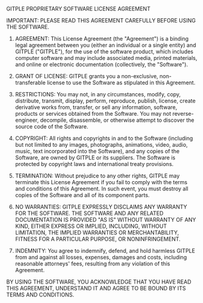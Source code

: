 GITPLE PROPRIETARY SOFTWARE LICENSE AGREEMENT

IMPORTANT: PLEASE READ THIS AGREEMENT CAREFULLY BEFORE USING THE SOFTWARE.

1. AGREEMENT: This License Agreement (the "Agreement") is a binding legal agreement between you (either an individual or a single entity) and GITPLE ("GITPLE"), for the use of the software product, which includes computer software and may include associated media, printed materials, and online or electronic documentation (collectively, the "Software").

2. GRANT OF LICENSE: GITPLE grants you a non-exclusive, non-transferable license to use the Software as stipulated in this Agreement.

3. RESTRICTIONS: You may not, in any circumstances, modify, copy, distribute, transmit, display, perform, reproduce, publish, license, create derivative works from, transfer, or sell any information, software, products or services obtained from the Software. You may not reverse-engineer, decompile, disassemble, or otherwise attempt to discover the source code of the Software.

4. COPYRIGHT: All rights and copyrights in and to the Software (including but not limited to any images, photographs, animations, video, audio, music, text incorporated into the Software), and any copies of the Software, are owned by GITPLE or its suppliers. The Software is protected by copyright laws and international treaty provisions.

5. TERMINATION: Without prejudice to any other rights, GITPLE may terminate this License Agreement if you fail to comply with the terms and conditions of this Agreement. In such event, you must destroy all copies of the Software and all of its component parts.

6. NO WARRANTIES: GITPLE EXPRESSLY DISCLAIMS ANY WARRANTY FOR THE SOFTWARE. THE SOFTWARE AND ANY RELATED DOCUMENTATION IS PROVIDED "AS IS" WITHOUT WARRANTY OF ANY KIND, EITHER EXPRESS OR IMPLIED, INCLUDING, WITHOUT LIMITATION, THE IMPLIED WARRANTIES OR MERCHANTABILITY, FITNESS FOR A PARTICULAR PURPOSE, OR NONINFRINGEMENT.

7. INDEMNITY: You agree to indemnify, defend, and hold harmless GITPLE from and against all losses, expenses, damages and costs, including reasonable attorneys' fees, resulting from any violation of this Agreement.

BY USING THE SOFTWARE, YOU ACKNOWLEDGE THAT YOU HAVE READ THIS AGREEMENT, UNDERSTAND IT AND AGREE TO BE BOUND BY ITS TERMS AND CONDITIONS.
